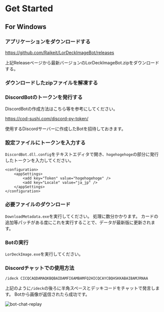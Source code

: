 # Get Started

## For Windows

### アプリケーションをダウンロードする

https://github.com/Raikeit/LorDeckImageBot/releases

上記Releaseページから最新バージョンのLorDeckImageBot.zipをダウンロードする。

### ダウンロードしたzipファイルを解凍する

### DiscordBotのトークンを発行する

DiscordBotの作成方法はこちら等を参考にしてください。

https://cod-sushi.com/discord-py-token/

使用するDiscordサーバーに作成したBotを招待しておきます。

### 設定ファイルにトークンを入力する

`DiscordBot.dll.config`をテキストエディタで開き、`hogehogehoge`の部分に発行したトークンを入力してください。

```
<configuration>
	<appSettings>
		<add key="Token" value="hogehogehoge" />
		<add key="Locale" value="ja_jp" />
	</appSettings>
</configuration>
```

### 必要ファイルのダウンロード

`DownloadMetadata.exe`を実行してください。
処理に数分かかります。
カードの追加等パッチがある度にこれを実行することで、データが最新版に更新されます。

### Botの実行

`LorDeckImage.exe`を実行してください。

### Discordチャットでの使用方法

`/ideck CICQCAQDAMAQKBQBAIDAMFI6AMBAMFQ2HICQCAYCBQHSKKABAIBAMJRNAA`

上記のように`/ideck`の後ろに半角スペースとデッキコードをチャットで発言します。
Botから画像が返信されたら成功です。

![bot-chat-replay](https://pbs.twimg.com/media/FkmcW-PUEAAgAGF?format=png&name=small)